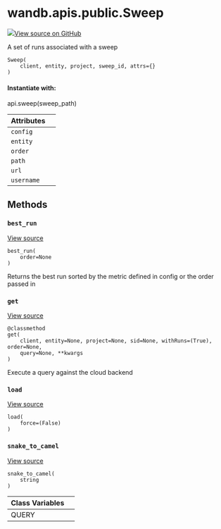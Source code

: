 # wandb.apis.public.Sweep

[![](https://www.tensorflow.org/images/GitHub-Mark-32px.png)View source on GitHub](https://www.github.com/wandb/client/tree/c129c32964aca6a8509d98a0cc3c9bc46f2d8a4c/wandb/apis/public.py#L1403-L1581)

A set of runs associated with a sweep

```text
Sweep(
    client, entity, project, sweep_id, attrs={}
)
```

#### Instantiate with:

api.sweep\(sweep\_path\)

| Attributes |  |
| :--- | :--- |
|  `config` |  |
|  `entity` |  |
|  `order` |  |
|  `path` |  |
|  `url` |  |
|  `username` |  |

## Methods

### `best_run` <a id="best_run"></a>

[View source](https://www.github.com/wandb/client/tree/c129c32964aca6a8509d98a0cc3c9bc46f2d8a4c/wandb/apis/public.py#L1489-L1512)

```text
best_run(
    order=None
)
```

Returns the best run sorted by the metric defined in config or the order passed in

### `get` <a id="get"></a>

[View source](https://www.github.com/wandb/client/tree/c129c32964aca6a8509d98a0cc3c9bc46f2d8a4c/wandb/apis/public.py#L1528-L1578)

```text
@classmethod
get(
    client, entity=None, project=None, sid=None, withRuns=(True), order=None,
    query=None, **kwargs
)
```

Execute a query against the cloud backend

### `load` <a id="load"></a>

[View source](https://www.github.com/wandb/client/tree/c129c32964aca6a8509d98a0cc3c9bc46f2d8a4c/wandb/apis/public.py#L1469-L1478)

```text
load(
    force=(False)
)
```

### `snake_to_camel` <a id="snake_to_camel"></a>

[View source](https://www.github.com/wandb/client/tree/c129c32964aca6a8509d98a0cc3c9bc46f2d8a4c/wandb/apis/public.py#L561-L563)

```text
snake_to_camel(
    string
)
```

| Class Variables |  |
| :--- | :--- |
|  QUERY |  |

